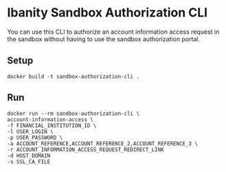 # Ibanity Sandbox Authorization CLI

You can use this CLI to authorize an account information access request in the sandbox without having to use the sandbox authorization portal.

## Setup
```
docker build -t sandbox-authorization-cli .
```

## Run
```
docker run --rm sandbox-authorization-cli \
account-information-access \
-f FINANCIAL_INSTITUTION_ID \
-l USER_LOGIN \
-p USER_PASSWORD \
-a ACCOUNT_REFERENCE,ACCOUNT_REFERENCE_2,ACCOUNT_REFERENCE_3 \
-r ACCOUNT_INFORMATION_ACCESS_REQUEST_REDIRECT_LINK
-d HOST_DOMAIN
-s SSL_CA_FILE
```
